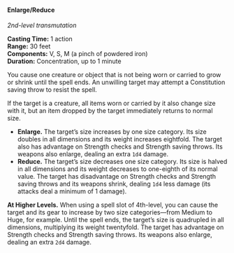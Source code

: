 #### Enlarge/Reduce
<!-- TODO Check and tag this spell -->
<!-- markdownlint-disable-next-line no-emphasis-as-heading -->
_2nd-level transmutation_

**Casting Time:** 1 action \
**Range:** 30 feet \
**Components:** V, S, M (a pinch of powdered iron) \
**Duration:** Concentration, up to 1 minute

You cause one creature or object  that is not being worn or carried to grow or shrink until the spell ends.
An unwilling target may attempt a Constitution saving throw to resist the spell.

If the target is a creature, all items worn or carried by it also change size with it, but an item dropped by the target immediately returns to normal size.

- **Enlarge.**
  The target’s size increases by one size category.
  Its size doubles in all dimensions and its weight increases eightfold.
  The target also has advantage on Strength checks and Strength saving throws.
  Its weapons also enlarge, dealing an extra `1d4` damage.
- **Reduce.**
  The target’s size decreases one size category. Its size is halved in all dimensions and its weight decreases to one-eighth of its normal value.
  The target has disadvantage on Strength checks and Strength saving throws and its weapons shrink, dealing `1d4` less damage (its attacks deal a minimum of 1 damage).

**At Higher Levels.**
When using a spell slot of 4th-level, you can cause the target and its gear to increase by two size categories—from Medium to Huge, for example.
Until the spell ends, the target’s size is quadrupled in all dimensions, multiplying its weight twentyfold.
The target has advantage on Strength checks and Strength saving throws.
Its weapons also enlarge, dealing an extra `2d4` damage.
